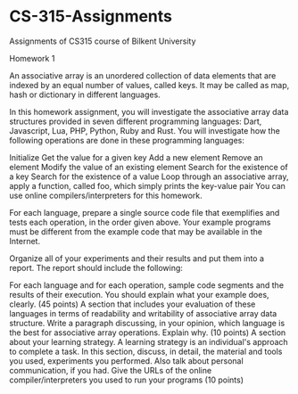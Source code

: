 # CS-315-Assignments
Assignments of CS315 course of Bilkent University

Homework 1

An associative array is an unordered collection of data elements that are indexed by an equal number of values, called keys. It may be called as map, hash or dictionary in different languages.

In this homework assignment, you will investigate the associative array data structures provided in seven different programming languages: Dart, Javascript, Lua, PHP, Python, Ruby and Rust. You will investigate how the following operations are done in these programming languages:

Initialize
Get the value for a given key
Add a new element
Remove an element
Modify the value of an existing element
Search for the existence of a key
Search for the existence of a value
Loop through an associative array, apply a function, called foo, which simply prints the key-value pair
You can use online compilers/interpreters for this homework.

For each language, prepare a single source code file that exemplifies and tests each operation, in the order given above. Your example programs must be different from the example code that may be available in the Internet.

Organize all of your experiments and their results and put them into a report. The report should include the following:

For each language and for each operation, sample code segments and the results of their execution. You should explain what your example does, clearly. (45 points)
A section that includes your evaluation of these languages in terms of readability and writability of associative array data structure. Write a paragraph discussing, in your opinion, which language is the best for associative array operations. Explain why. (10 points)
A section about your learning strategy. A learning strategy is an individual's approach to complete a task. In this section, discuss, in detail, the material and tools you used, experiments you performed. Also talk about personal communication, if you had. Give the URLs of the online compiler/interpreters you used to run your programs (10 points)
